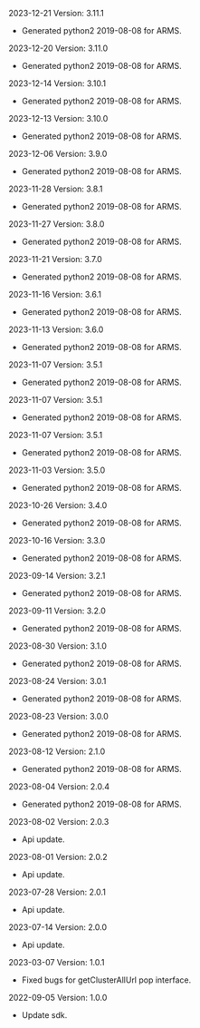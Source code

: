 2023-12-21 Version: 3.11.1
- Generated python2 2019-08-08 for ARMS.

2023-12-20 Version: 3.11.0
- Generated python2 2019-08-08 for ARMS.

2023-12-14 Version: 3.10.1
- Generated python2 2019-08-08 for ARMS.

2023-12-13 Version: 3.10.0
- Generated python2 2019-08-08 for ARMS.

2023-12-06 Version: 3.9.0
- Generated python2 2019-08-08 for ARMS.

2023-11-28 Version: 3.8.1
- Generated python2 2019-08-08 for ARMS.

2023-11-27 Version: 3.8.0
- Generated python2 2019-08-08 for ARMS.

2023-11-21 Version: 3.7.0
- Generated python2 2019-08-08 for ARMS.

2023-11-16 Version: 3.6.1
- Generated python2 2019-08-08 for ARMS.

2023-11-13 Version: 3.6.0
- Generated python2 2019-08-08 for ARMS.

2023-11-07 Version: 3.5.1
- Generated python2 2019-08-08 for ARMS.

2023-11-07 Version: 3.5.1
- Generated python2 2019-08-08 for ARMS.

2023-11-07 Version: 3.5.1
- Generated python2 2019-08-08 for ARMS.

2023-11-03 Version: 3.5.0
- Generated python2 2019-08-08 for ARMS.

2023-10-26 Version: 3.4.0
- Generated python2 2019-08-08 for ARMS.

2023-10-16 Version: 3.3.0
- Generated python2 2019-08-08 for ARMS.

2023-09-14 Version: 3.2.1
- Generated python2 2019-08-08 for ARMS.

2023-09-11 Version: 3.2.0
- Generated python2 2019-08-08 for ARMS.

2023-08-30 Version: 3.1.0
- Generated python2 2019-08-08 for ARMS.

2023-08-24 Version: 3.0.1
- Generated python2 2019-08-08 for ARMS.

2023-08-23 Version: 3.0.0
- Generated python2 2019-08-08 for ARMS.

2023-08-12 Version: 2.1.0
- Generated python2 2019-08-08 for ARMS.

2023-08-04 Version: 2.0.4
- Generated python2 2019-08-08 for ARMS.

2023-08-02 Version: 2.0.3
- Api update.

2023-08-01 Version: 2.0.2
- Api update.

2023-07-28 Version: 2.0.1
- Api update.

2023-07-14 Version: 2.0.0
- Api update.

2023-03-07 Version: 1.0.1
- Fixed bugs for getClusterAllUrl pop interface.

2022-09-05 Version: 1.0.0
- Update sdk.

